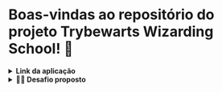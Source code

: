 # Boas-vindas ao repositório do projeto Trybewarts Wizarding School! 🧙

<details>
  <summary><strong>Link da aplicação</strong></summary><br />

https://trybewarts-puce.vercel.app/

</details>


<details>
  <summary><strong>🧑‍💻 Desafio proposto</strong></summary><br />

Neste projeto, o deasfio era desenvolver uma página de formulário da Escola de Magia de Trybewarts, em que as pessoas estudantes poderão enviar seus feedbacks sobre ela. O tema desse projeto é baseado na obra 'Harry Potter', de J. K. Rowling.

![Página da Trybewarts](./pagina-principal.png)

</details>
